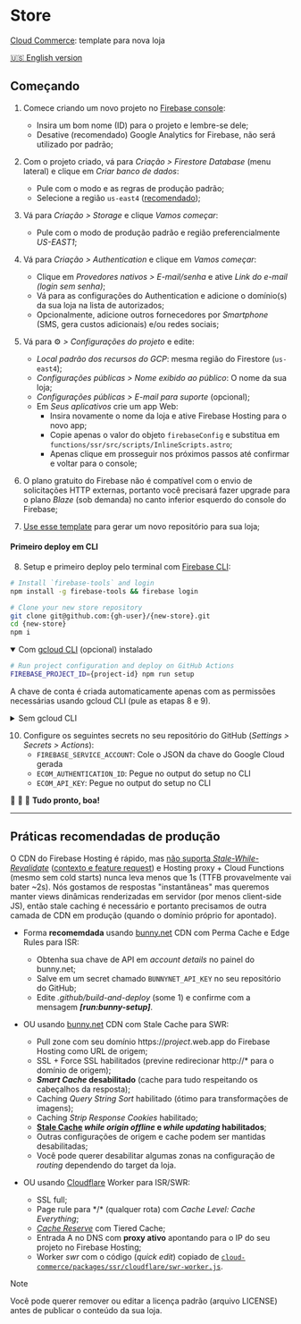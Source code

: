 # Store

[Cloud Commerce](https://github.com/ecomplus/cloud-commerce): template para nova loja

[:us: English version](./SETUP.md)

## Começando

1. Comece criando um novo projeto no [Firebase console](https://console.firebase.google.com/):
    - Insira um bom nome (ID) para o projeto e lembre-se dele;
    - Desative (recomendado) Google Analytics for Firebase, não será utilizado por padrão;

2. Com o projeto criado, vá para _Criação > Firestore Database_ (menu lateral) e clique em _Criar banco de dados_:
    - Pule com o modo e as regras de produção padrão;
    - Selecione a região `us-east4` ([recomendado](https://github.com/ecomplus/cloud-commerce/issues/164));

3. Vá para _Criação > Storage_ e clique _Vamos começar_:
    - Pule com o modo de produção padrão e região preferencialmente _US-EAST1_;

4. Vá para _Criação > Authentication_ e clique em _Vamos começar_:
    - Clique em _Provedores nativos > E-mail/senha_ e ative _Link do e-mail (login sem senha)_;
    - Vá para as configurações do Authentication e adicione o domínio(s) da sua loja na lista de autorizados;
    - Opcionalmente, adicione outros fornecedores por _Smartphone_ (SMS, gera custos adicionais) e/ou redes sociais;

5. Vá para :gear: _> Configurações do projeto_ e edite:
    - _Local padrão dos recursos do GCP_: mesma região do Firestore (`us-east4`);
    - _Configurações públicas > Nome exibido ao público_: O nome da sua loja;
    - _Configurações públicas > E-mail para suporte_ (opcional);
    - Em _Seus aplicativos_ crie um app Web:
        + Insira novamente o nome da loja e ative Firebase Hosting para o novo app;
        + Copie apenas o valor do objeto `firebaseConfig` e substitua em `functions/ssr/src/scripts/InlineScripts.astro`;
        + Apenas clique em prosseguir nos próximos passos até confirmar e voltar para o console;

6. O plano gratuito do Firebase não é compatível com o envio de solicitações HTTP externas, portanto você precisará fazer upgrade para o plano _Blaze_ (sob demanda) no canto inferior esquerdo do console do Firebase;

7. [Use esse template](https://github.com/ecomplus/store/generate) para gerar um novo repositório para sua loja;

#### Primeiro deploy em CLI

8. Setup e primeiro deploy pelo terminal com [Firebase CLI](https://firebase.google.com/docs/cli):
```bash
# Install `firebase-tools` and login
npm install -g firebase-tools && firebase login
```
```bash
# Clone your new store repository
git clone git@github.com:{gh-user}/{new-store}.git
cd {new-store}
npm i
```

<details open>
<summary>Com <a href="https://cloud.google.com/sdk/docs/install">gcloud CLI</a> (opcional) instalado</summary>

```bash
# Run project configuration and deploy on GitHub Actions
FIREBASE_PROJECT_ID={project-id} npm run setup
```

A chave de conta é criada automaticamente apenas com as permissões necessárias usando gcloud CLI (pule as etapas 8 e 9).

</details>

<details>
<summary>Sem gcloud CLI</summary>

```bash
# Run project configuration and first deploy
FIREBASE_PROJECT_ID={project-id} npm run setup -- --no-gcloud
npm run deploy
```

8. [Crie uma conta de serviço](https://console.cloud.google.com/iam-admin/serviceaccounts) para seu projeto do Firebase diretamente no Google Cloud Platform:
    - Nomeie _Cloud Commerce GH Actions (YOUR REPOSITORY)_;
    - Descreva como _A service account with permission to deploy Cloud Commerce from the GitHub repository to Firebase_;
    - Continue e selecione as seguintes permissões:
        1. _Administrador do Firebase_
        2. _Leitor de chaves de API_
        3. _Leitor do Cloud Run_
        4. _Administrador do Cloud Functions_
        5. _Administrador do Artifact Registry_
        6. _Criador do App Engine_
        7. _Administrador do App Engine_
        8. _Administrador do Cloud Scheduler_
        9. _Usuário da conta de serviço_

9. De volta na lista de contas de serviço, clique nos 3 pontos (ações) and selecione _Gerenciar chaves_, crie e faça o download de uma nova chave JSON para a conta recém criada;

</details>

10. Configure os seguintes secrets no seu repositório do GitHub (_Settings > Secrets > Actions_):
    - `FIREBASE_SERVICE_ACCOUNT`: Cole o JSON da chave do Google Cloud gerada
    - `ECOM_AUTHENTICATION_ID`: Pegue no output do setup no CLI
    - `ECOM_API_KEY`: Pegue no output do setup no CLI

:checkered_flag: :checkered_flag: :checkered_flag: **Tudo pronto, boa!**

---

## Práticas recomendadas de produção

O CDN do Firebase Hosting é rápido, mas [não suporta _Stale-While-Revalidate_](https://firebase.google.com/docs/hosting/manage-cache) ([contexto e feature request](https://firebase.uservoice.com/forums/948424-general/suggestions/47179505-hosting-cdn-cache-stale-while-revalidate)) e Hosting proxy + Cloud Functions (mesmo sem cold starts) nunca leva menos que 1s (TTFB provavelmente vai bater ~2s). Nós gostamos de respostas "instantâneas" mas queremos manter views dinâmicas renderizadas em servidor (por menos client-side JS), então stale caching é necessário e portanto precisamos de outra camada de CDN em produção (quando o domínio próprio for apontado).

- Forma **recomemdada** usando [bunny.net](https://bunny.net/) CDN com Perma Cache e Edge Rules para ISR:
    + Obtenha sua chave de API em _account details_ no painel do bunny.net;
    + Salve em um secret chamado `BUNNYNET_API_KEY` no seu repositório do GitHub;
    + Edite _.github/build-and-deploy_ (some 1) e confirme com a mensagem **_[run:bunny-setup]_**.

- OU usando [bunny.net](https://bunny.net/) CDN com Stale Cache para SWR:
    + Pull zone com seu domínio https://_project_.web.app do Firebase Hosting como URL de origem;
    + SSL + Force SSL habilitados (previne redirecionar http://* para o domínio de origem);
    + **_Smart Cache_ desabilitado** (cache para tudo respeitando os cabeçalhos da resposta);
    + Caching _Query String Sort_ habilitado (ótimo para transformações de imagens);
    + Caching _Strip Response Cookies_ habilitado;
    + **[Stale Cache](https://bunny.net/blog/introducing-stale-cache-more-efficient-cache-handling/) _while origin offline_ e _while updating_ habilitados**;
    + Outras configurações de origem e cache podem ser mantidas desabilitadas;
    + Você pode querer desabilitar algumas zonas na configuração de _routing_ dependendo do target da loja.

- OU usando [Cloudflare](https://www.cloudflare.com/) Worker para ISR/SWR:
    + SSL full;
    + Page rule para \*/\* (qualquer rota) com _Cache Level: Cache Everything_;
    + [_Cache Reserve_](https://www.cloudflare.com/products/cache-reserve/) com Tiered Cache;
    + Entrada A no DNS com **proxy ativo** apontando para o IP do seu projeto no Firebase Hosting;
    + Worker _swr_ com o código (_quick edit_) copiado de [`cloud-commerce/packages/ssr/cloudflare/swr-worker.js`](https://raw.githubusercontent.com/ecomplus/cloud-commerce/main/packages/ssr/cloudflare/swr-worker.js).

> [!NOTE]
> Você pode querer remover ou editar a licença padrão (arquivo LICENSE) antes de publicar o conteúdo da sua loja.
